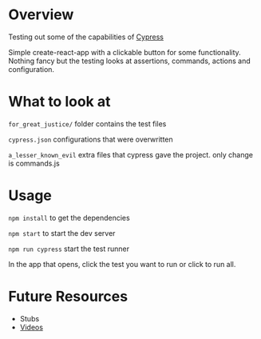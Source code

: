 # Overview

Testing out some of the capabilities of [Cypress](https://www.cypress.io/)

Simple create-react-app with a clickable button for some functionality. Nothing fancy but the testing looks at assertions, commands, actions and configuration.

# What to look at

`for_great_justice/` folder contains the test files

`cypress.json` configurations that were overwritten

`a_lesser_known_evil` extra files that cypress gave the project. only change is commands.js

# Usage

`npm install` to get the dependencies

`npm start` to start the dev server

`npm run cypress` start the test runner

In the app that opens, click the test you want to run or click to run all.

# Future Resources

- Stubs
- [Videos](https://docs.cypress.io/examples/examples/tutorials.html)
